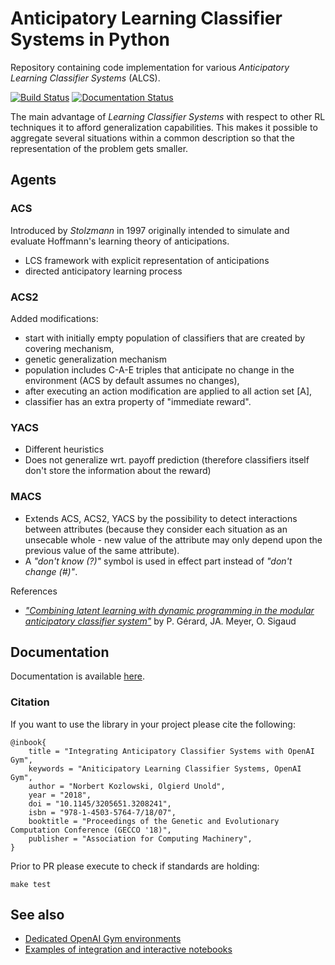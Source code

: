 # Anticipatory Learning Classifier Systems in Python
Repository containing code implementation for various *Anticipatory Learning Classifier Systems* (ALCS).

[![Build Status](https://travis-ci.org/ParrotPrediction/pyalcs.svg?branch=master)](https://travis-ci.org/ParrotPrediction/pyalcs) [![Documentation Status](https://readthedocs.org/projects/pyalcs/badge/?version=latest)](https://pyalcs.readthedocs.io/en/latest/?badge=latest)

The main advantage of *Learning Classifier Systems* with respect to other RL techniques it to afford generalization capabilities. This makes it possible to aggregate several situations within a common description so that the representation of the problem gets smaller.

## Agents

### ACS
Introduced by _Stolzmann_ in 1997 originally intended to simulate and evaluate Hoffmann's learning theory of anticipations.
- LCS framework with explicit representation of anticipations
- directed anticipatory learning process

### ACS2
Added modifications:
- start with initially empty population of classifiers that are created by covering mechanism,
- genetic generalization mechanism
- population includes C-A-E triples that anticipate no change in the environment (ACS by default assumes no changes),
- after executing an action modification are applied to all action set [A],
- classifier has an extra property of "immediate reward".

### YACS
- Different heuristics
- Does not generalize wrt. payoff prediction (therefore classifiers itself don't store the information about the reward)

### MACS 
- Extends ACS, ACS2, YACS by the possibility to detect interactions between attributes (because they consider each situation as an unsecable whole - new value of the attribute may only depend upon the previous value of the same attribute).
- A _"don't know (?)"_ symbol is used in effect part instead of _"don't change (#)"_.  

References
- _["Combining latent learning with dynamic programming in the modular anticipatory classifier system"](https://www.sciencedirect.com/science/article/pii/S0377221703006611)_ by P. Gérard, JA. Meyer, O. Sigaud 

## Documentation
Documentation is available [here](https://pyalcs.readthedocs.io).

### Citation
If you want to use the library in your project please cite the following:

    @inbook{
        title = "Integrating Anticipatory Classifier Systems with OpenAI Gym",
        keywords = "Aniticipatory Learning Classifier Systems, OpenAI Gym",
        author = "Norbert Kozlowski, Olgierd Unold",
        year = "2018",
        doi = "10.1145/3205651.3208241",
        isbn = "978-1-4503-5764-7/18/07",
        booktitle = "Proceedings of the Genetic and Evolutionary Computation Conference (GECCO '18)",
        publisher = "Association for Computing Machinery",
    }

Prior to PR please execute to check if standards are holding:

    make test

## See also
- [Dedicated OpenAI Gym environments](https://github.com/ParrotPrediction/openai-envs)
- [Examples of integration and interactive notebooks](https://github.com/ParrotPrediction/pyalcs-experiments)
